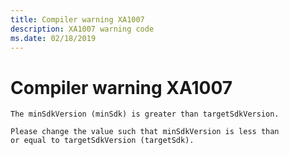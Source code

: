 ```yaml
---
title: Compiler warning XA1007
description: XA1007 warning code
ms.date: 02/18/2019
---
```

# Compiler warning XA1007

```
The minSdkVersion (minSdk) is greater than targetSdkVersion.

Please change the value such that minSdkVersion is less than
or equal to targetSdkVersion (targetSdk).
```